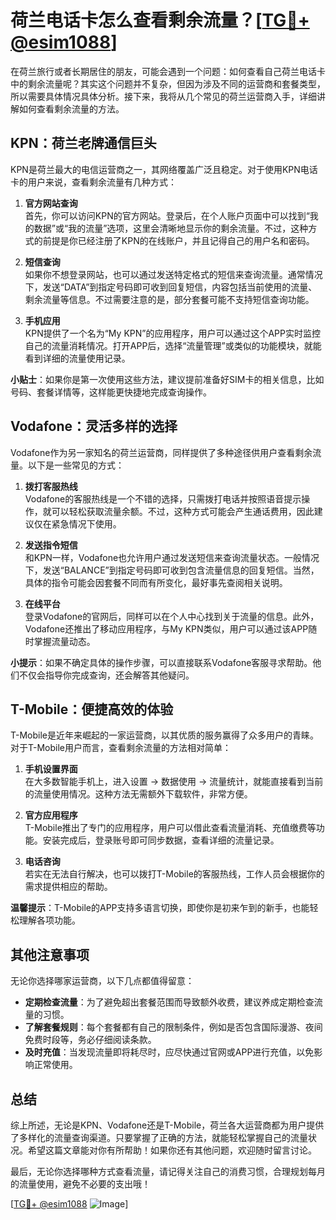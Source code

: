 # 荷兰电话卡怎么查看剩余流量？[[TG💪+ @esim1088](https://t.me/s/esim1088)]

在荷兰旅行或者长期居住的朋友，可能会遇到一个问题：如何查看自己荷兰电话卡中的剩余流量呢？其实这个问题并不复杂，但因为涉及不同的运营商和套餐类型，所以需要具体情况具体分析。接下来，我将从几个常见的荷兰运营商入手，详细讲解如何查看剩余流量的方法。

## KPN：荷兰老牌通信巨头

KPN是荷兰最大的电信运营商之一，其网络覆盖广泛且稳定。对于使用KPN电话卡的用户来说，查看剩余流量有几种方式：

1. **官方网站查询**  
   首先，你可以访问KPN的官方网站。登录后，在个人账户页面中可以找到“我的数据”或“我的流量”选项，这里会清晰地显示你的剩余流量。不过，这种方式的前提是你已经注册了KPN的在线账户，并且记得自己的用户名和密码。

2. **短信查询**  
   如果你不想登录网站，也可以通过发送特定格式的短信来查询流量。通常情况下，发送“DATA”到指定号码即可收到回复短信，内容包括当前使用的流量、剩余流量等信息。不过需要注意的是，部分套餐可能不支持短信查询功能。

3. **手机应用**  
   KPN提供了一个名为“My KPN”的应用程序，用户可以通过这个APP实时监控自己的流量消耗情况。打开APP后，选择“流量管理”或类似的功能模块，就能看到详细的流量使用记录。

**小贴士**：如果你是第一次使用这些方法，建议提前准备好SIM卡的相关信息，比如号码、套餐详情等，这样能更快捷地完成查询操作。

## Vodafone：灵活多样的选择

Vodafone作为另一家知名的荷兰运营商，同样提供了多种途径供用户查看剩余流量。以下是一些常见的方式：

1. **拨打客服热线**  
   Vodafone的客服热线是一个不错的选择，只需拨打电话并按照语音提示操作，就可以轻松获取流量余额。不过，这种方式可能会产生通话费用，因此建议仅在紧急情况下使用。

2. **发送指令短信**  
   和KPN一样，Vodafone也允许用户通过发送短信来查询流量状态。一般情况下，发送“BALANCE”到指定号码即可收到包含流量信息的回复短信。当然，具体的指令可能会因套餐不同而有所变化，最好事先查阅相关说明。

3. **在线平台**  
   登录Vodafone的官网后，同样可以在个人中心找到关于流量的信息。此外，Vodafone还推出了移动应用程序，与My KPN类似，用户可以通过该APP随时掌握流量动态。

**小提示**：如果不确定具体的操作步骤，可以直接联系Vodafone客服寻求帮助。他们不仅会指导你完成查询，还会解答其他疑问。

## T-Mobile：便捷高效的体验

T-Mobile是近年来崛起的一家运营商，以其优质的服务赢得了众多用户的青睐。对于T-Mobile用户而言，查看剩余流量的方法相对简单：

1. **手机设置界面**  
   在大多数智能手机上，进入设置 -> 数据使用 -> 流量统计，就能直接看到当前的流量使用情况。这种方法无需额外下载软件，非常方便。

2. **官方应用程序**  
   T-Mobile推出了专门的应用程序，用户可以借此查看流量消耗、充值缴费等功能。安装完成后，登录账号即可同步数据，查看详细的流量记录。

3. **电话咨询**  
   若实在无法自行解决，也可以拨打T-Mobile的客服热线，工作人员会根据你的需求提供相应的帮助。

**温馨提示**：T-Mobile的APP支持多语言切换，即使你是初来乍到的新手，也能轻松理解各项功能。

## 其他注意事项

无论你选择哪家运营商，以下几点都值得留意：

- **定期检查流量**：为了避免超出套餐范围而导致额外收费，建议养成定期检查流量的习惯。
- **了解套餐规则**：每个套餐都有自己的限制条件，例如是否包含国际漫游、夜间免费时段等，务必仔细阅读条款。
- **及时充值**：当发现流量即将耗尽时，应尽快通过官网或APP进行充值，以免影响正常使用。

## 总结

综上所述，无论是KPN、Vodafone还是T-Mobile，荷兰各大运营商都为用户提供了多样化的流量查询渠道。只要掌握了正确的方法，就能轻松掌握自己的流量状况。希望这篇文章能对你有所帮助！如果你还有其他问题，欢迎随时留言讨论。

最后，无论你选择哪种方式查看流量，请记得关注自己的消费习惯，合理规划每月的流量使用，避免不必要的支出哦！

[[TG💪+ @esim1088](https://t.me/s/esim1088) ![Image](https://i.postimg.cc/4NQfJmqS/Snipaste-2025-05-13-00-14-12.png)]